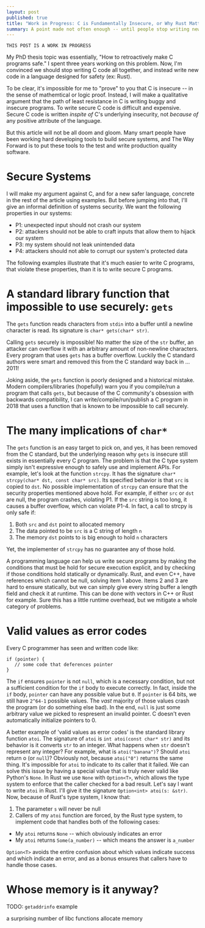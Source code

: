 ```yaml
---
layout: post
published: true
title: "Work in Progress: C is Fundamentally Insecure, or Why Rust Matters"
summary: A point made not often enough -- until people stop writing new C code
---
```


```
THIS POST IS A WORK IN PROGRESS
```

My PhD thesis topic was essentially, "How to retroactively make C programs safe."  I spent three years working on this problem.  Now, I'm convinced we should stop writing C code all together, and instead write new code in a language designed for safety (ex: Rust).

To be clear, it's impossible for me to "prove" to you that C is insecure -- in the sense of mathemtical or logic proof.  Instead, I will make a qualitative argument that the path of least resistance in C is writing buggy and insecure programs.  To write secure C code is difficult and expensive.  Secure C code is written *inspite of* C's underlying insecurity, not *because of* any positive attribute of the language.

But this article will not be all doom and gloom.  Many smart people have been working hard developing tools to build secure systems, and The Way Forward is to put these tools to the test and write production quality software. 

# Secure Systems

I will make my argument against C, and for a new safer language, concrete in the rest of the article using examples.  But before jumping into that, I'll give an informal definition of systems security.  We want the following properties in our systems:

* P1: unexpected input should not crash our system
* P2: attackers should not be able to craft inputs that allow them to hijack our system
* P3: my system should not leak unintended data
* P4: attackers should not able to corrupt our system's protected data

The following examples illustrate that it's much easier to write C programs, that violate these properties, than it is to write secure C programs.

# A standard library function that impossible to use securely: `gets`

The `gets` function reads characters from `stdin` into a buffer until a newline character is read.  Its signature is `char* gets(char* str)`.

Calling `gets` securely is impossible!  No matter the size of the `str` buffer, an attacker can overflow it with an arbitrary amount of non-newline characters.  Every program that uses `gets` has a buffer overflow.  Luckily the C standard authors were smart and removed this from the C standard way back in ... 2011!

Joking aside, the `gets` function is poorly designed and a historical mistake.  Modern compilers/libraries (hopefully) warn you if you compile/run a program that calls `gets`, but because of the C community's obsession with backwards compatibility, I can write/compile/run/publish a C program in 2018 that uses a function that is known to be impossible to call securely.

# The many implications of `char*`

The `gets` function is an easy target to pick on, and yes, it has been removed from the C standard, but the underlying reason why `gets` is insecure still exists in essentially every C program.  The problem is that the C type system simply isn't expressive enough to safely use and implement APIs.  For example, let's look at the function `strcpy`.  It has the signature `char* strcpy(char* dst, const char* src)`.  Its specified behavior is that `src` is copied to `dst`.  No possible implementation of `strcpy` can ensure that the security properties mentioned above hold.  For example, if either `src` or `dst` are null, the program crashes, violating P1.  If the `src` string is too long, it causes a buffer overflow, which can violate P1-4.  In fact, a call to strcpy is only safe if:

1. Both `src` and `dst` point to allocated memory
2. The data pointed to be `src` is a C string of length `n`
3. The memory `dst` points to is big enough to hold `n` characters

Yet, the implementer of `strcpy` has no guarantee any of those hold.

A programming language can help us write secure programs by making the conditions that must be hold for secure execution explicit, and by checking if those conditions hold statically or dynamically.  Rust, and even C++, have references which cannot be null, solving item 1 above.  Items 2 and 3 are hard to ensure statically, but we can simply give every string buffer a length field and check it at runtime.  This can be done with vectors in C++ or Rust for example.  Sure this has a little runtime overhead, but we mitigate a whole category of problems.

# Valid values as error codes

Every C programmer has seen and written code like:

```
if (pointer) {
   // some code that deferences pointer
}
```

The `if` ensures `pointer` is not `null`, which is a necessary condition, but not a sufficient condition for the `if` body to execute correctly.  In fact, inside the `if` body, `pointer` can have any possible value but `0`.  If `pointer` is 64 bits, we still have `2^64-1` possible values.  The *vast* majority of those values crash the program (or do something else bad).  In the end, `null` is just some arbitrary value we picked to respresent an invalid pointer.  C doesn't even automatically initialize pointers to 0.

A better example of 'valid values as error codes' is the standard library function `atoi`.  The signature of `atoi` is `int atoi(const char* str)` and its behavior is it converts `str` to an integer.  What happens when `str` doesn't represent any integer?  For example, what is `atoi("banana")`?   Should `atoi` return o (or `null`)?  Obviously not, because `atoi("0")` returns the same thing.  It's impossible for `atoi` to indicate to its caller that it failed.  We can solve this issue by having a special value that is truly never valid like Python's `None`.  In Rust we use `None` with `Option<T>`, which allows the type system to enforce that the caller checked for a bad result.  Let's say I want to write `atoi` in Rust.  I'll give it the signature `Option<int> atoi(s: &str)`.  Now, because of Rust's type system, I know that:

1. The parameter `s` will never be null
2. Callers of my `atoi` function are forced, by the Rust type system, to implement code that handles both of the following cases: 
  - My `atoi` returns `None` -- which obviously indicates an error
  - My `atoi` returns `Some(a_number)` -- which means the answer is `a_number`

`Option<T>` avoids the entire confusion about which values indicate success and which indicate an error, and as a bonus ensures that callers have to handle those cases.

# Whose memory is it anyway?

TODO: `getaddrinfo` example

a surprising number of libc functions allocate memory